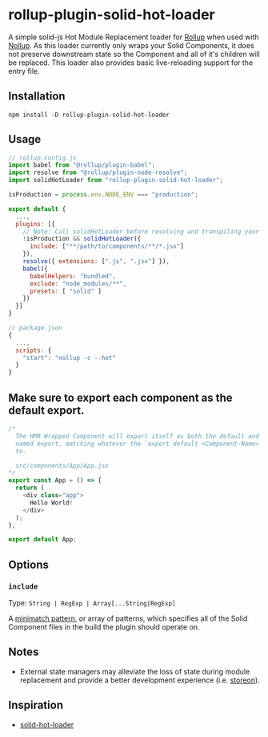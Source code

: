 # rollup-plugin-solid-hot-loader

A simple solid-js Hot Module Replacement loader for [Rollup](https://rollupjs.org) when used with [Nollup](https://github.com/PepsRyuu/nollup). As this loader currently only wraps your Solid Components, it does not preserve downstream state so the Component and all of it's children will be replaced.  This loader also provides basic live-reloading support for the entry file.

## Installation

`npm install -D rollup-plugin-solid-hot-loader`

## Usage

```js
// rollup.config.js
import babel from "@rollup/plugin-babel";
import resolve from "@rollup/plugin-node-resolve";
import solidHotLoader from "rollup-plugin-solid-hot-loader";

isProduction = process.env.NODE_ENV === "production";

export default {
  ...,
  plugins: [{
    // Note: Call solidHotLoader before resolving and transpiling your code.
    !isProduction && solidHotLoader({
      include: ["**/path/to/components/**/*.jsx"]
    }),
    resolve({ extensions: [".js", ".jsx"] }),
    babel({
      babelHelpers: "bundled",
      exclude: "node_modules/**",
      presets: [ "solid" ]
    })
  }]
}

```

```js
// package.json
{
  ...,
  scripts: {
    "start": "nollup -c --hot"
  }
}
```

## Make sure to export each component as the default export.

```js
/*
  The HMR Wrapped Component will export itself as both the default and as a
  named export, matching whatever the `export default <Component-Name>` was set
  to.

  src/components/App/App.jsx
*/
export const App = () => {
  return (
    <div class="app">
      Hello World!
    </div>
  );
};

export default App;
```

## Options

### `include`

Type: `String | RegExp | Array[...String|RegExp]`

A [minimatch pattern](https://github.com/isaacs/minimatch), or array of patterns, which specifies all of the Solid Component files in the build the plugin should operate on.

## Notes

* External state managers may alleviate the loss of state during module replacement and provide a better development experience (i.e. [storeon](https://github.com/storeon/solidjs)).

## Inspiration

* [solid-hot-loader](https://github.com/ryansolid/solid-hot-loader)
